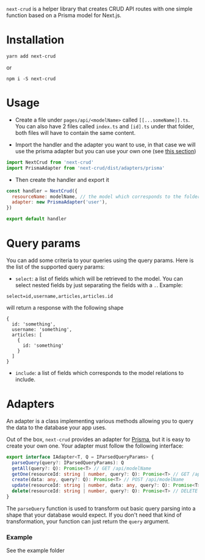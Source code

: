 `next-crud` is a helper library that creates CRUD API routes with one simple function based on a Prisma model for Next.js.

# Installation

`yarn add next-crud`

or

`npm i -S next-crud`

# Usage

- Create a file under `pages/api/<modelName>` called `[[...someName]].ts`. You can also have 2 files called `index.ts` and `[id].ts` under that folder, both files will have to contain the same content.

- Import the handler and the adapter you want to use, in that case we will use the prisma adapter but you can use your own one (see [this section](#adapters))

```javascript
import NextCrud from 'next-crud'
import PrismaAdapter from 'next-crud/dist/adapters/prisma'
```

- Then create the handler and export it

```javascript
const handler = NextCrud({
  resourceName: modelName, // the model which corresponds to the folder name
  adapter: new PrismaAdapter('user'),
})

export default handler
```

# Query params

You can add some criteria to your queries using the query params. Here is the list of the supported query params:

- `select`: a list of fields which will be retrieved to the model. You can select nested fields by just separating the fields with a `.`. Example:

```
select=id,username,articles,articles.id
```

will return a response with the following shape

```
{
  id: 'something',
  username: 'something',
  articles: [
    {
      id: 'something'
    }
  ]
}
```

- `include`: a list of fields which corresponds to the model relations to include.

# Adapters

An adapter is a class implementing various methods allowing you to query the data to the database your app uses.

Out of the box, `next-crud` provides an adapter for [Prisma](https://www.prisma.io/), but it is easy to create your own one. Your adapter must follow the following interface:

```typescript
export interface IAdapter<T, Q = IParsedQueryParams> {
  parseQuery(query?: IParsedQueryParams): Q
  getAll(query?: Q): Promise<T> // GET /api/modelName
  getOne(resourceId: string | number, query?: Q): Promise<T> // GET /api/modelname/:id
  create(data: any, query?: Q): Promise<T> // POST /api/modelName
  update(resourceId: string | number, data: any, query?: Q): Promise<T> // PUT/PATCH /api/modelName/:id
  delete(resourceId: string | number, query?: Q): Promise<T> // DELETE /api/modelName/:id
}
```

The `parseQuery` function is used to transform out basic query parsing into a shape that your database would expect. If you don't need that kind of transformation, your function can just return the `query` argument.

### Example

See the example folder
